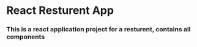 # React Resturent App 

### This is a react application project for a resturent, contains all components  
